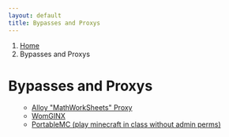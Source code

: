 ```yaml
---
layout: default
title: Bypasses and Proxys
---
```

<nav aria-label="breadcrumb">
    <ol class="breadcrumb">
        <li class="breadcrumb-item"><a href="/">Home</a></li>
        <li class="breadcrumb-item active">Bypasses and Proxys</li>
    </ol>
</nav>

<h1 class="text-center">Bypasses and Proxys</h1>
<ul>
    <ul>
        <li><a href="https://mathworksheets.schoolgroundshtml.tk">Alloy "MathWorkSheets" Proxy</a></li>
        <li><a href="https://womginx.arph.org/">WomGINX</a></li>
        <li><a href="https://portablemc.ml/">PortableMC (play minecraft in class without admin perms)</a></li>
    </ul>
</ul>